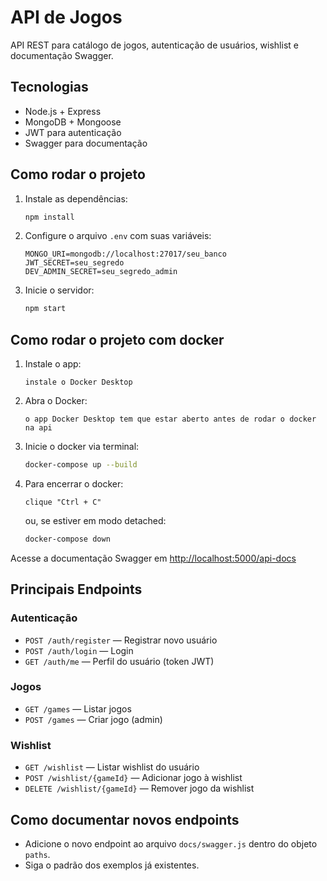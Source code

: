 # API de Jogos

API REST para catálogo de jogos, autenticação de usuários, wishlist e documentação Swagger.

## Tecnologias
- Node.js + Express
- MongoDB + Mongoose
- JWT para autenticação
- Swagger para documentação

## Como rodar o projeto

1. Instale as dependências:
   ```bash
   npm install
   ```
2. Configure o arquivo `.env` com suas variáveis:
   ```env
   MONGO_URI=mongodb://localhost:27017/seu_banco
   JWT_SECRET=seu_segredo
   DEV_ADMIN_SECRET=seu_segredo_admin
   ```
3. Inicie o servidor:
   ```bash
   npm start
   ```

## Como rodar o projeto com docker

1. Instale o app:
   ```
   instale o Docker Desktop
   ```
2. Abra o Docker:
   ```
   o app Docker Desktop tem que estar aberto antes de rodar o docker na api
   ```
3. Inicie o docker via terminal:
   ```bash
   docker-compose up --build
   ```
4. Para encerrar o docker:
   ```
   clique "Ctrl + C"
   ```
   ou, se estiver em modo detached:
   ```bash
   docker-compose down
   ```

Acesse a documentação Swagger em [http://localhost:5000/api-docs](http://localhost:5000/api-docs)

## Principais Endpoints

### Autenticação
- `POST /auth/register` — Registrar novo usuário
- `POST /auth/login` — Login
- `GET /auth/me` — Perfil do usuário (token JWT)

### Jogos
- `GET /games` — Listar jogos
- `POST /games` — Criar jogo (admin)

### Wishlist
- `GET /wishlist` — Listar wishlist do usuário
- `POST /wishlist/{gameId}` — Adicionar jogo à wishlist
- `DELETE /wishlist/{gameId}` — Remover jogo da wishlist

## Como documentar novos endpoints
- Adicione o novo endpoint ao arquivo `docs/swagger.js` dentro do objeto `paths`.
- Siga o padrão dos exemplos já existentes.




